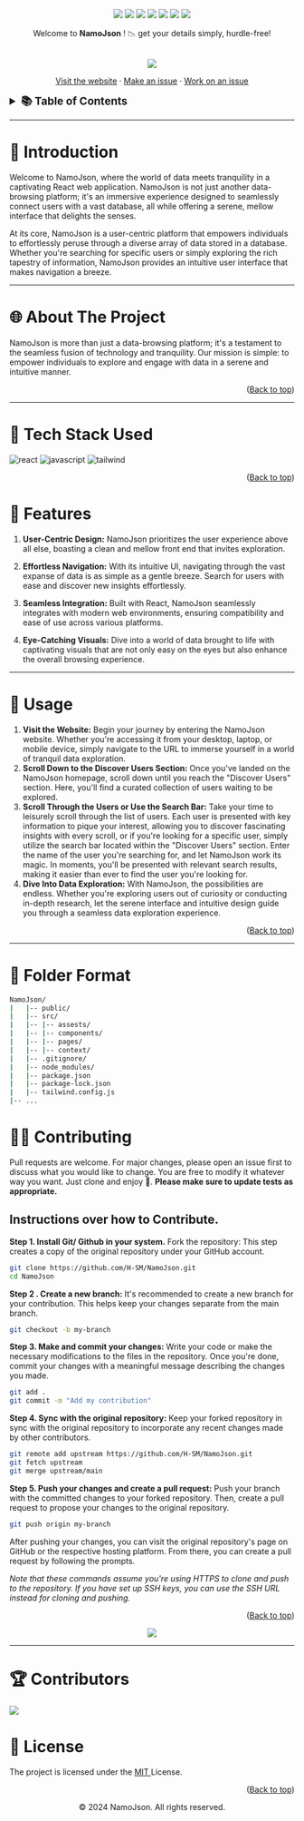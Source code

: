 

<div id="top"></div>	
<div align="center">

![](https://img.shields.io/github/last-commit/H-SM/NamoJson.svg)
![](https://img.shields.io/github/contributors/H-SM/NamoJson.svg)
![](https://img.shields.io/github/stars/H-SM/NamoJson.svg)
![](https://img.shields.io/github/forks/H-SM/NamoJson.svg)
![](https://img.shields.io/github/license/H-SM/NamoJson.svg)
![](https://img.shields.io/github/issues/H-SM/NamoJson.svg)
![](https://img.shields.io/github/issues-closed/H-SM/NamoJson.svg)
</div>


<div align="center">
    <p>Welcome to <b>NamoJson</b> ! 📉 get your details simply, hurdle-free!
    </p>
</div>


<br/>
<div align="center">
<img src="https://i.imgur.com/PeofPDd.png"/>
    <br/>
<p>
    <a href="https://namo-json.vercel.app/">Visit the website</a>
    ·
    <a href="https://github.com/H-SM/NamoJson/issues/new">Make an issue</a>
    ·
    <a href="https://github.com/H-SM/NamoJson/issues">Work on an issue</a>
  </p>
</div>
<!-- TABLE OF CONTENTS -->
<details>
  <summary style="font-size: 19px;"><b>📚 Table of Contents</b>
</summary>
  <ol>
    <li><a href="#-introduction">👋 Introduction</a></li>
    <li><a href="#-about-the-project">🌐 About The Project</a></li>
    <li><a href="#-tech-stack-used">🧰 Tech Stack Used</a></li>
    <li><a href="#-features">🌟 Features</a></li>
    <li><a href="#-usage">🚀 Usage</a></li>
    <li><a href="#-folder-format">📁 Folder Format</a></li>
    <li><a href="#-contributing">🤝 Contributing</a></li>
    <li><a href="#-contributors">🏆 Contributors</a></li>
    <li><a href="#-license">📝 License</a></li>
  </ol>
</details>
<hr/>

# 👋 Introduction

Welcome to NamoJson, where the world of data meets tranquility in a captivating React web application. NamoJson is not just another data-browsing platform; it's an immersive experience designed to seamlessly connect users with a vast database, all while offering a serene, mellow interface that delights the senses. 

At its core, NamoJson is a user-centric platform that empowers individuals to effortlessly peruse through a diverse array of data stored in a database. Whether you're searching for specific users or simply exploring the rich tapestry of information, NamoJson provides an intuitive user interface that makes navigation a breeze.
<hr/>

# 🌐 About The Project

NamoJson is more than just a data-browsing platform; it's a testament to the seamless fusion of technology and tranquility. Our mission is simple: to empower individuals to explore and engage with data in a serene and intuitive manner.

<!-- <div align='center'>
<img src="" alt="gif-here" />
</div> -->
<p align="right">(<a href="#top">Back to top</a>)</p>

<hr/>

# 🧰 Tech Stack Used

![react](https://img.shields.io/badge/React-20232A?style=for-the-badge&logo=react&logoColor=61DAFB) ![javascript](https://img.shields.io/badge/JavaScript-323330?style=for-the-badge&logo=javascript&logoColor=F7DF1E) ![tailwind](https://img.shields.io/badge/Tailwind_CSS-38B2AC?style=for-the-badge&logo=tailwind-css&logoColor=white) 

<p align="right">(<a href="#top">Back to top</a>)</p>

# 🌟 Features

1. **User-Centric Design:** NamoJson prioritizes the user experience above all else, boasting a clean and mellow front end that invites exploration.

2. **Effortless Navigation:** With its intuitive UI, navigating through the vast expanse of data is as simple as a gentle breeze. Search for users with ease and discover new insights effortlessly.

3. **Seamless Integration:** Built with React, NamoJson seamlessly integrates with modern web environments, ensuring compatibility and ease of use across various platforms.

4. **Eye-Catching Visuals:** Dive into a world of data brought to life with captivating visuals that are not only easy on the eyes but also enhance the overall browsing experience.

<hr/>

# 🐺 Usage

1. **Visit the Website:** Begin your journey by entering the NamoJson website. Whether you're accessing it from your desktop, laptop, or mobile device, simply navigate to the URL to immerse yourself in a world of tranquil data exploration.
2. **Scroll Down to the Discover Users Section:** Once you've landed on the NamoJson homepage, scroll down until you reach the "Discover Users" section. Here, you'll find a curated collection of users waiting to be explored.
3. **Scroll Through the Users or Use the Search Bar:** Take your time to leisurely scroll through the list of users. Each user is presented with key information to pique your interest, allowing you to discover fascinating insights with every scroll, or if you're looking for a specific user, simply utilize the search bar located within the "Discover Users" section. Enter the name of the user you're searching for, and let NamoJson work its magic. In moments, you'll be presented with relevant search results, making it easier than ever to find the user you're looking for.
4. **Dive Into Data Exploration:** With NamoJson, the possibilities are endless. Whether you're exploring users out of curiosity or conducting in-depth research, let the serene interface and intuitive design guide you through a seamless data exploration experience.

<p align="right">(<a href="#top">Back to top</a>)</p>
<hr/>

# 📁 Folder Format 
```bash 
NamoJson/
|   |-- public/
|   |-- src/
|   |-- |-- assests/
|   |-- |-- components/
|   |-- |-- pages/
|   |-- |-- context/
|   |-- .gitignore/
|   |-- node_modules/
|   |-- package.json
|   |-- package-lock.json
|   |-- tailwind.config.js
|-- ...
```
# 🤝🏼 Contributing

Pull requests are welcome. For major changes, please open an issue first to discuss what you would like to change. You are free to modify it whatever way you want. Just clone and enjoy 🚀. **Please make sure to update tests as appropriate.**

## Instructions over how to Contribute.

**Step 1. Install Git/ Github in your system.** Fork the repository: This step creates a copy of the original repository under your GitHub account.

```bash
git clone https://github.com/H-SM/NamoJson.git
cd NamoJson
```

**Step 2 . Create a new branch:** It's recommended to create a new branch for your contribution. This helps keep your changes separate from the main branch.

```bash
git checkout -b my-branch
```

**Step 3. Make and commit your changes:** Write your code or make the necessary modifications to the files in the repository. Once you're done, commit your changes with a meaningful message describing the changes you made.

```bash
git add .
git commit -m "Add my contribution"
```

**Step 4. Sync with the original repository:** Keep your forked repository in sync with the original repository to incorporate any recent changes made by other contributors.

```bash
git remote add upstream https://github.com/H-SM/NamoJson.git
git fetch upstream
git merge upstream/main
```

**Step 5. Push your changes and create a pull request:** Push your branch with the committed changes to your forked repository. Then, create a pull request to propose your changes to the original repository.

```bash
git push origin my-branch
```

After pushing your changes, you can visit the original repository's page on GitHub or the respective hosting platform. From there, you can create a pull request by following the prompts.

*Note that these commands assume you're using HTTPS to clone and push to the repository. If you have set up SSH keys, you can use the SSH URL instead for cloning and pushing.*

<p align="right">(<a href="#top">Back to top</a>)</p>

<p align="center">
<img src="https://i.imgur.com/WaZ852i.png">
</p>

<hr/>

# 🏆 Contributors
<a href="https://github.com/H-SM/NamoJson/graphs/contributors">
  <img src="https://contrib.rocks/image?repo=H-SM/NamoJson" />
</a>
<br/>

# 📝 License

The project is licensed under the <a href = "https://choosealicense.com/licenses/mit/" > MIT </a> License.

<p align="right">(<a href="#top">Back to top</a>)</p>

<p align="center"> © 2024 NamoJson. All rights reserved.</p>

